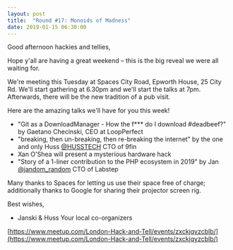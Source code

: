 ```yaml
---
layout: post
title:  "Round #17: Monoids of Madness"
date: 2019-01-15 06:30:00
---
```


Good afternoon hackies and tellies,

Hope y'all are having a great weekend – this is the big reveal we were all waiting for.

We're meeting this Tuesday at Spaces City Road, Epworth House, 25 City Rd. We'll start gathering at 6.30pm and we'll start the talks at 7pm. Afterwards, there will be the new tradition of a pub visit.

Here are the amazing talks we'll have for you this week!

- "Git as a DownloadManager - How the f*** do I download #deadbeef?" by Gaetano Checinski, CEO at LoopPerfect
- "breaking, then un-breaking, then re-breaking the internet" by the one and only Huss [@HUSSTECH](https://twitter.com/HUSSTECH) CTO of 9fin
- Xan O'Shea will present a mysterious hardware hack
- "Story of a 1-liner contribution to the PHP ecosystem in 2019" by Jan [@jandom_random](https://twitter.com/jandom_random) CTO of Labstep

Many thanks to Spaces for letting us use their space free of charge; additionally thanks to Google for sharing their projector screen rig.

Best wishes,

- Janski & Huss
Your local co-organizers

[https://www.meetup.com/London-Hack-and-Tell/events/zxckjqyzcblb/](https://www.meetup.com/London-Hack-and-Tell/events/zxckjqyzcblb/)
